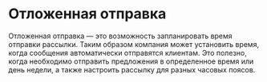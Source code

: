 # Отложенная отправка

Отложенная отправка — это возможность запланировать время отправки рассылки. Таким образом компания может установить время, когда сообщения автоматически отправятся клиентам. Это полезно, когда необходимо отправить предложения в определенное время или день недели, а также настроить рассылку для разных часовых поясов.
